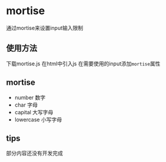 # mortise
通过mortise来设置input输入限制

## 使用方法
下载mortise.js
在html中引入js
在需要使用的input添加`mortise`属性
## mortise 
- number 数字
- char 字母
- capital 大写字母
- lowercase 小写字母
## tips
部分内容还没有开发完成